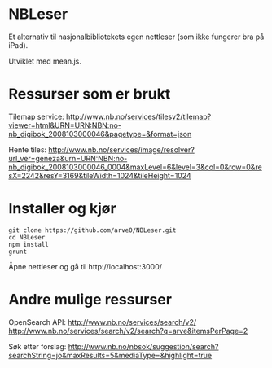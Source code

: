 NBLeser
=======
Et alternativ til nasjonalbibliotekets egen nettleser (som ikke fungerer bra på iPad).

Utviklet med mean.js.


Ressurser som er brukt
======================

Tilemap service:
http://www.nb.no/services/tilesv2/tilemap?viewer=html&URN=URN:NBN:no-nb_digibok_2008103000046&pagetype=&format=json

Hente tiles:
http://www.nb.no/services/image/resolver?url_ver=geneza&urn=URN:NBN:no-nb_digibok_2008103000046_0004&maxLevel=6&level=3&col=0&row=0&resX=2242&resY=3169&tileWidth=1024&tileHeight=1024



Installer og kjør
=================
```
git clone https://github.com/arve0/NBLeser.git
cd NBLeser
npm install
grunt
```
Åpne nettleser og gå til http://localhost:3000/



Andre mulige ressurser
======================
OpenSearch API:
http://www.nb.no/services/search/v2/
http://www.nb.no/services/search/v2/search?q=arve&itemsPerPage=2

Søk etter forslag:
http://www.nb.no/nbsok/suggestion/search?searchString=jo&maxResults=5&mediaType=&highlight=true

